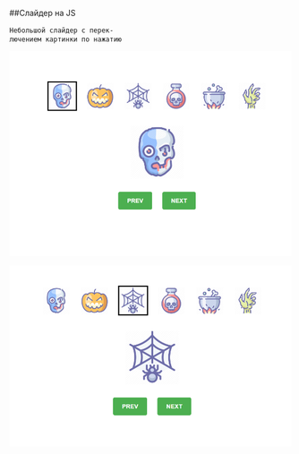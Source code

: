 ##Слайдер на JS 




    Небольшой слайдер с перек-
    лючением картинки по нажатию



![Красивый визуал моего проектика](images/img/readme.image.png)

![Красивый визуал моего проектика](images/img/readme.imagelast.png)

